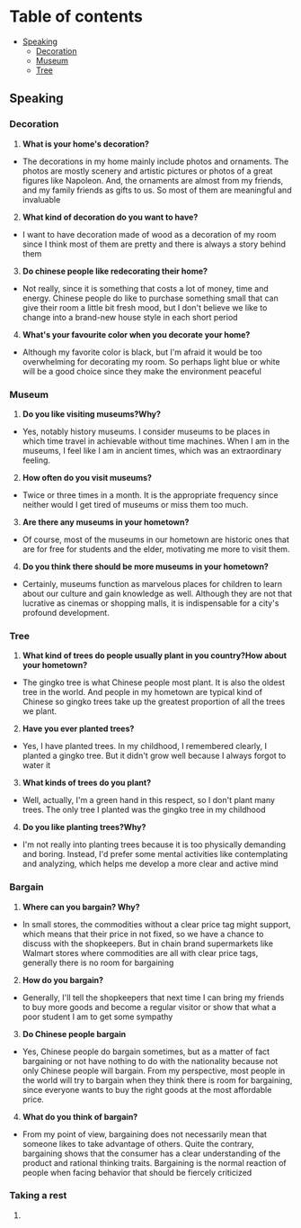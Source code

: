# Table of contents

- [Speaking](#speaking)
  - [Decoration](#decoration)
  - [Museum](#museum)
  - [Tree](#tree)

Speaking
--------

### Decoration
1. **What is your home's decoration?**
- The decorations in my home mainly include photos and ornaments. The photos are mostly scenery and artistic pictures or photos of a great figures like Napoleon. And, the ornaments are almost from my friends, and my family friends as gifts to us. So most of them are meaningful and invaluable

2. **What kind of decoration do you want to have?**
- I want to have decoration made of wood as a decoration of my room since I think most of them are pretty and there is always a story behind them

3. **Do chinese people like redecorating their home?**
- Not really, since it is something that costs a lot of money, time and energy. Chinese people do like to purchase something small that can give their room a little bit fresh mood, but I don't believe we like to change into a brand-new house style in each short period

4. **What's your favourite color when you decorate your home?**
- Although my favorite color is black, but I'm afraid it would be too overwhelming for decorating my room. So perhaps light blue or white will be a good choice since they make the environment peaceful

### Museum
1. **Do you like visiting museums?Why?**
- Yes, notably history museums. I consider museums to be places in which time travel in achievable without time machines. When I am in the museums, I feel like I am in ancient times, which was an extraordinary feeling.

2. **How often do you visit museums?**
- Twice or three times in a month. It is the appropriate frequency since neither would I get tired of museums or miss them too much.

3. **Are there any museums in your hometown?**
- Of course, most of the museums in our hometown are historic ones that are for free for students and the elder, motivating me more to visit them.

4. **Do you think there should be more museums in your hometown?**
- Certainly, museums function as marvelous places for children to learn about our culture and gain knowledge as well. Although they are not that lucrative as cinemas or shopping malls, it is indispensable for a city's profound development.

### Tree
1. **What kind of trees do people usually plant in you country?How about your hometown?**
- The gingko tree is what Chinese people most plant. It is also the oldest tree in the world. And people in my hometown are typical kind of Chinese so gingko trees take up the greatest proportion of all the trees we plant.

2. **Have you ever planted trees?**
- Yes, I have planted trees. In my childhood, I remembered clearly, I planted a gingko tree. But it didn't grow well because I always forgot to water it

3. **What kinds of trees do you plant?**
- Well, actually, I'm a green hand in this respect, so I don't plant many trees. The only tree I planted was the gingko tree in my childhood

4. **Do you like planting trees?Why?**
- I'm not really into planting trees because it is too physically demanding and boring. Instead, I'd prefer some mental activities like contemplating and analyzing, which helps me develop a more clear and active mind

### Bargain
1. **Where can you bargain? Why?**
- In small stores, the commodities without a clear price tag might support, which means that their price in not fixed, so we have a chance to discuss with the shopkeepers. But in chain brand supermarkets like Walmart stores where commodities are all with clear price tags, generally there is no room for bargaining

2. **How do you bargain?**
- Generally, I'll tell the shopkeepers that next time I can bring my friends to buy more goods and become a regular visitor or show that what a poor student I am to get some sympathy

3. **Do Chinese people bargain**
- Yes, Chinese people do bargain sometimes, but as a matter of fact bargaining or not have nothing to do with the nationality because not only Chinese people will bargain. From my perspective, most people in the world will try to bargain when they think there is room for bargaining, since everyone wants to buy the right goods at the most affordable price.

4. **What do you think of bargain?**
- From my point of view, bargaining does not necessarily mean that someone likes to take advantage of others. Quite the contrary, bargaining shows that the consumer has a clear understanding of the product and rational thinking traits. Bargaining is the normal reaction of people when facing behavior that should be fiercely criticized

### Taking a rest
1.
